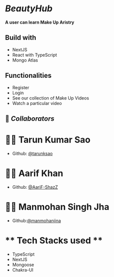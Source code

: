 # _BeautyHub_


**A user can learn Make Up Aristry**

## Build with

  - NextJS
  - React with TypeScript
  - Mongo Atlas

## Functionalities

  - Register
  - Login
  - See our collection of Make Up Videos
  - Watch a particular video



## 🤝 **_Collaborators_**

# 👨🏻 **Tarun Kumar Sao**
  - Github: [@tarunksao](https://github.com/tarunksao)

# 🧑🏻 **Aarif Khan**
  - Github: [@AariF-ShazZ](https://github.com/AariF-ShazZ)

# 🧑🏻 **Manmohan Singh Jha**
  - Github:[@manmohanjina](https://github.com/manmohanjina)


# ** Tech Stacks used **
  - TypeScript
  - NextJS
  - Mongoose
  - Chakra-UI

